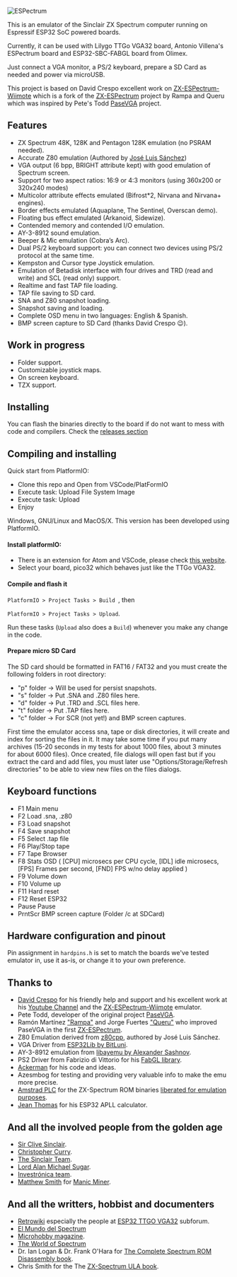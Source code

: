 ![ESPectrum](https://zxespectrum.speccy.org/wp-content/uploads/2023/05/ESPectrum-logo-v02-2.png)

This is an emulator of the Sinclair ZX Spectrum computer running on Espressif ESP32 SoC powered boards.

Currently, it can be used with Lilygo TTGo VGA32 board, Antonio Villena's ESPectrum board and ESP32-SBC-FABGL board from Olimex.

Just connect a VGA monitor, a PS/2 keyboard, prepare a SD Card as needed and power via microUSB.

This project is based on David Crespo excellent work on [ZX-ESPectrum-Wiimote](https://github.com/dcrespo3d/ZX-ESPectrum-Wiimote) which is a fork of the [ZX-ESPectrum](https://github.com/rampa069/ZX-ESPectrum) project by Rampa and Queru which was inspired by Pete's Todd [PaseVGA](https://github.com/retrogubbins/paseVGA) project.

## Features

- ZX Spectrum 48K, 128K and Pentagon 128K emulation (no PSRAM needed).
- Accurate Z80 emulation (Authored by [José Luis Sánchez](https://github.com/jsanchezv/z80cpp))
- VGA output (6 bpp, BRIGHT attribute kept) with good emulation of Spectrum screen.
- Support for two aspect ratios: 16:9 or 4:3 monitors (using 360x200 or 320x240 modes)
- Multicolor attribute effects emulated (Bifrost*2, Nirvana and Nirvana+ engines).
- Border effects emulated (Aquaplane, The Sentinel, Overscan demo).
- Floating bus effect emulated (Arkanoid, Sidewize).
- Contended memory and contended I/O emulation.
- AY-3-8912 sound emulation.
- Beeper & Mic emulation (Cobra’s Arc).
- Dual PS/2 keyboard support: you can connect two devices using PS/2 protocol at the same time.
- Kempston and Cursor type Joystick emulation.
- Emulation of Betadisk interface with four drives and TRD (read and write) and SCL (read only) support.
- Realtime and fast TAP file loading.
- TAP file saving to SD card.
- SNA and Z80 snapshot loading.
- Snapshot saving and loading.
- Complete OSD menu in two languages: English & Spanish.
- BMP screen capture to SD Card (thanks David Crespo 😉).

## Work in progress

- Folder support.
- Customizable joystick maps.
- On screen keyboard.
- TZX support.

## Installing

You can flash the binaries directly to the board if do not want to mess with code and compilers. Check the [releases section](https://github.com/EremusOne/ZX-ESPectrum-IDF/releases)

## Compiling and installing

Quick start from PlatformIO:
- Clone this repo and Open from VSCode/PlatFormIO
- Execute task: Upload File System Image
- Execute task: Upload
- Enjoy

Windows, GNU/Linux and MacOS/X. This version has been developed using PlatformIO.

#### Install platformIO:

- There is an extension for Atom and VSCode, please check [this website](https://platformio.org/).
- Select your board, pico32 which behaves just like the TTGo VGA32.

#### Compile and flash it

`PlatformIO > Project Tasks > Build `, then

`PlatformIO > Project Tasks > Upload`.

Run these tasks (`Upload` also does a `Build`) whenever you make any change in the code.

#### Prepare micro SD Card

The SD card should be formatted in FAT16 / FAT32 and you must create the following folders in root directory:

- "p" folder     -> Will be used for persist snapshots.
- "s" folder     -> Put .SNA and .Z80 files here.
- "d" folder     -> Put .TRD and .SCL files here.
- "t" folder     -> Put .TAP files here.
- "c" folder     -> For SCR (not yet!) and BMP screen captures.

First time the emulator access sna, tape or disk directories, it will create and index for sorting the files in it. It may take some time if you put many archives (15-20 seconds in my tests for about 1000 files, about 3 minutes for about 6000 files). Once created, file dialogs will open fast but if you extract the card and add files, you must later use "Options/Storage/Refresh directories" to be able to view new files on the files dialogs.

## Keyboard functions

- F1 Main menu
- F2 Load .sna, .z80
- F3 Load snapshot
- F4 Save snapshot
- F5 Select .tap file
- F6 Play/Stop tape
- F7 Tape Browser
- F8 Stats OSD ( [CPU] microsecs per CPU cycle, [IDL] idle microsecs, [FPS] Frames per second, [FND] FPS w/no delay applied )
- F9 Volume down
- F10 Volume up
- F11 Hard reset
- F12 Reset ESP32
- Pause Pause
- PrntScr BMP screen capture (Folder /c at SDCard)

## Hardware configuration and pinout

Pin assignment in `hardpins.h` is set to match the boards we've tested emulator in, use it as-is, or change it to your own preference.

## Thanks to

- [David Crespo](https://youtube.com/Davidprograma) for his friendly help and support and his excellent work at his [Youtube Channel](https://youtube.com/Davidprograma) and the [ZX-ESPectrum-Wiimote](https://github.com/dcrespo3d/ZX-ESPectrum-Wiimote) emulator.
- Pete Todd, developer of the original project [PaseVGA](https://github.com/retrogubbins/paseVGA).
- Ramón Martínez ["Rampa"](https://github.com/rampa069) and Jorge Fuertes ["Queru"](https://github.com/jorgefuertes) who improved PaseVGA in the first [ZX-ESPectrum](https://github.com/rampa069/ZX-ESPectrum).
- Z80 Emulation derived from [z80cpp](https://github.com/jsanchezv/z80cpp), authored by José Luis Sánchez.
- VGA Driver from [ESP32Lib by BitLuni](https://github.com/bitluni/ESP32Lib).
- AY-3-8912 emulation from [libayemu by Alexander Sashnov](https://asashnov.github.io/libayemu.html).
- PS2 Driver from Fabrizio di Vittorio for his [FabGL library](https://github.com/fdivitto/FabGL).
- [Ackerman](https://github.com/rpsubc8/ESP32TinyZXSpectrum) for his code and ideas.
- Azesmbog for testing and providing very valuable info to make the emu more precise.
- [Amstrad PLC](http://www.amstrad.com) for the ZX-Spectrum ROM binaries [liberated for emulation purposes](http://www.worldofspectrum.org/permits/amstrad-roms.txt).
- [Jean Thomas](https://github.com/jeanthom/ESP32-APLL-cal) for his ESP32 APLL calculator.

## And all the involved people from the golden age

- [Sir Clive Sinclair](https://en.wikipedia.org/wiki/Clive_Sinclair).
- [Christopher Curry](https://en.wikipedia.org/wiki/Christopher_Curry).
- [The Sinclair Team](https://en.wikipedia.org/wiki/Sinclair_Research).
- [Lord Alan Michael Sugar](https://en.wikipedia.org/wiki/Alan_Sugar).
- [Investrónica team](https://es.wikipedia.org/wiki/Investr%C3%B3nica).
- [Matthew Smith](https://en.wikipedia.org/wiki/Matthew_Smith_(games_programmer)) for [Manic Miner](https://en.wikipedia.org/wiki/Manic_Miner).

## And all the writters, hobbist and documenters

- [Retrowiki](http://retrowiki.es/) especially the people at [ESP32 TTGO VGA32](http://retrowiki.es/viewforum.php?f=114) subforum.
- [El Mundo del Spectrum](http://www.elmundodelspectrum.com/)
- [Microhobby magazine](https://es.wikipedia.org/wiki/MicroHobby).
- [The World of Spectrum](http://www.worldofspectrum.org/)
- Dr. Ian Logan & Dr. Frank O'Hara for [The Complete Spectrum ROM Disassembly book](http://freestuff.grok.co.uk/rom-dis/).
- Chris Smith for the The [ZX-Spectrum ULA book](http://www.zxdesign.info/book/).
